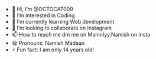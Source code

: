 - 👋 Hi, I’m @OCTOCAT009
- 👀 I’m interested in Coding
- 🌱 I’m currently learning Web development 
- 💞️ I’m looking to collaborate on Instagram
- 📫 How to reach me dm me on Mainnlyy.Namish on insta 
- 😄 Pronouns: Namish Madaan
- ⚡ Fun fact: I am only 14 years old!

<!---
OCTOCAT009/OCTOCAT009 is a ✨ special ✨ repository because its `README.md` (this file) appears on your GitHub profile.
You can click the Preview link to take a look at your changes.
--->
